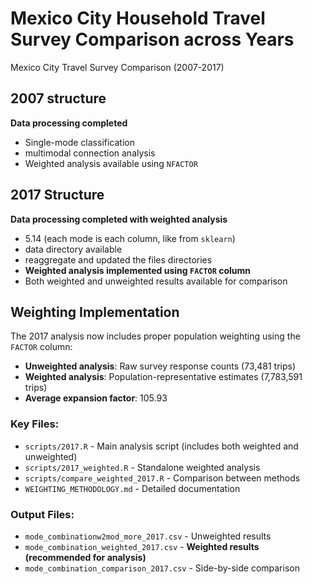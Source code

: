 # Mexico City Household Travel Survey Comparison across Years

Mexico City Travel Survey Comparison (2007-2017)

## 2007 structure
**Data processing completed**
- Single-mode classification
- multimodal connection analysis
- Weighted analysis available using `NFACTOR`

## 2017 Structure 
**Data processing completed with weighted analysis**
- 5.14 (each mode is each column, like from `sklearn`)
- data directory available
- reaggregate and updated the files directories
- **Weighted analysis implemented using `FACTOR` column**
- Both weighted and unweighted results available for comparison

## Weighting Implementation

The 2017 analysis now includes proper population weighting using the `FACTOR` column:

- **Unweighted analysis**: Raw survey response counts (73,481 trips)
- **Weighted analysis**: Population-representative estimates (7,783,591 trips)
- **Average expansion factor**: 105.93

### Key Files:
- `scripts/2017.R` - Main analysis script (includes both weighted and unweighted)
- `scripts/2017_weighted.R` - Standalone weighted analysis
- `scripts/compare_weighted_2017.R` - Comparison between methods
- `WEIGHTING_METHODOLOGY.md` - Detailed documentation

### Output Files:
- `mode_combinationw2mod_more_2017.csv` - Unweighted results
- `mode_combination_weighted_2017.csv` - **Weighted results (recommended for analysis)**
- `mode_combination_comparison_2017.csv` - Side-by-side comparison
